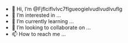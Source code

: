 - 👋 Hi, I’m @Fjflciflvlvc7flgueogielvudlvudlvuflg
- 👀 I’m interested in ...
- 🌱 I’m currently learning ...
- 💞️ I’m looking to collaborate on ...
- 📫 How to reach me ...

<!---
Fjflciflvlvc7flgueogielvudlvudlvuflg/Fjflciflvlvc7flgueogielvudlvudlvuflg is a ✨ special ✨ repository because its `README.md` (this file) appears on your GitHub profile.
You can click the Preview link to take a look at your changes.
--->

